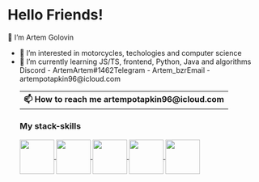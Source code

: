 <h1 text-align="center">Hello Friends!</h1>
<p> 👋 I’m Artem Golovin </p>
<ul>
<li>👀 I’m interested in motorcycles, techologies and computer science</li>
<li>🌱 I’m currently learning JS/TS, frontend, Python, Java and algorithms</li>
  <table>
   <th>📫 How to reach me artempotapkin96@icloud.com</th>
     <tr>Discord - ArtemArtem#1462<tr>
     <tr>Telegram - Artem_bzr<tr>
     <tr>Email - artempotapkin96@icloud.com<tr>
  <table>
</ul>


<h3>My stack-skills</h3>
<div>
 
<a href="https://www.javascript.com/" rel="nofollow">
<img align="center" width="68px" height="68px" src="https://camo.githubusercontent.com/5e4e512a9fba4d33300fa431e2c5fb07d476d5f15194bc75dfbf3da545f73e43/68747470733a2f2f63646e2e69636f6e73636f75742e636f6d2f69636f6e2f667265652f706e672d3235362f6a6176617363726970742d323735323134382d323238343936352e706e67" data-canonical-src="https://cdn.iconscout.com/icon/free/png-256/javascript-2752148-2284965.png" style="max-width: 100%;"/>
</a>
 
<a href="https://www.javascript.com/" rel="nofollow">
<img align="center" width="68px" height="68px" src="https://camo.githubusercontent.com/f1dce0381ee0b1e19bc2d2dd0d09d28a52656ab4524f3aef66ebf8aa675f7e54/68747470733a2f2f75706c6f61642e77696b696d656469612e6f72672f77696b6970656469612f636f6d6d6f6e732f7468756d622f342f34632f547970657363726970745f6c6f676f5f323032302e7376672f3130323470782d547970657363726970745f6c6f676f5f323032302e7376672e706e67" data-canonical-src="https://upload.wikimedia.org/wikipedia/commons/thumb/4/4c/Typescript_logo_2020.svg/1024px-Typescript_logo_2020.svg.png" style="max-width: 100%;"/>
</a>
 
<a href="https://www.python.org/" rel="nofollow">
<img align="center" width="68px" height="68px" src="https://camo.githubusercontent.com/4575a0a9c24b0dfd5cf21d206f98b5f72761eaaa139f4debdbb526162170485c/68747470733a2f2f75706c6f61642e77696b696d656469612e6f72672f77696b6970656469612f636f6d6d6f6e732f7468756d622f632f63332f507974686f6e2d6c6f676f2d6e6f746578742e7376672f3132303070782d507974686f6e2d6c6f676f2d6e6f746578742e7376672e706e67" data-canonical-src="https://upload.wikimedia.org/wikipedia/commons/thumb/c/c3/Python-logo-notext.svg/1200px-Python-logo-notext.svg.png" style="max-width: 100%;">
</a>
 
<a href="https://www.postgresql.org/" rel="nofollow">
<img align="center" width="68px" height="68px" src="https://camo.githubusercontent.com/2717985f26463c118a5e93fd5ab74cbafe4dd5c9e9a9ca4bf2af249baf4d92a7/68747470733a2f2f75706c6f61642e77696b696d656469612e6f72672f77696b6970656469612f636f6d6d6f6e732f7468756d622f322f32392f506f737467726573716c5f656c657068616e742e7376672f3132303070782d506f737467726573716c5f656c657068616e742e7376672e706e67" data-canonical-src="https://upload.wikimedia.org/wikipedia/commons/thumb/2/29/Postgresql_elephant.svg/1200px-Postgresql_elephant.svg.png" style="max-width: 100%;">
</a>
 
<a href="https://reactjs.org/" rel="nofollow">
<img align="center" width="68px" height="68px" src="https://www.vectorlogo.zone/util/preview.html?image=/logos/reactjs/reactjs-ar21.svg" data-canonical-src="https://upload.wikimedia.org/wikipedia/commons/thumb/2/29/Postgresql_elephant.svg/1200px-Postgresql_elephant.svg.png" style="max-width: 100%;">
</a>
 

 
</div>

<!---
ArtemGolovin96/ArtemGolovin96 is a ✨ special ✨ repository because its `README.md` (this file) appears on your GitHub profile.
You can click the Preview link to take a look at your changes.
--->
